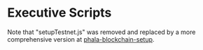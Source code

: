 # Executive Scripts

Note that "setupTestnet.js" was removed and replaced by a more comprehensive version at [phala-blockchain-setup](https://github.com/shelvenzhou/phala-blockchain-setup).
